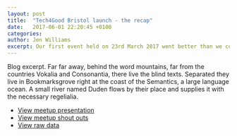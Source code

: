 ```yaml
---
layout: post
title:  "Tech4Good Bristol launch - the recap"
date:   2017-06-01 22:20:45 +0100
categories: 
author: Jen Williams
excerpt: Our first event held on 23rd March 2017 went better than we could have hoped for, read more about it and get links to the presentations here.
---
```


Blog excerpt. Far far away, behind the word mountains, far from the countries Vokalia and Consonantia, there live the blind texts. Separated they live in Bookmarksgrove right at the coast of the Semantics, a large language ocean. A small river named Duden flows by their place and supplies it with the necessary regelialia.

<ul class="post-links">
                <li><a href="#">View meetup presentation</a></li>
                <li><a href="/shout-outs/2017-03-23/">View meetup shout outs</a></li>
                <li><a href="#">View raw data</a></li>
</ul>

